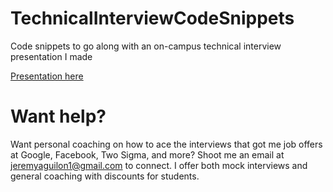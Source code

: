 # TechnicalInterviewCodeSnippets
Code snippets to go along with an on-campus technical interview presentation I made

[Presentation here](https://docs.google.com/presentation/d/1Nyco8n5rBFDCsfcxiBOFFPtRPCKm0JQkQ-sck4Fm-FY/edit?usp=sharing)

# Want help?

Want personal coaching on how to ace the interviews that got me job offers at Google, Facebook, Two Sigma, and more?
Shoot me an email at jeremyaguilon1@gmail.com to connect. I offer both mock interviews and general coaching with discounts for students.

